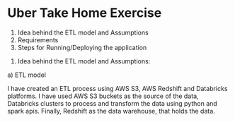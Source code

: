 # Uber Take Home Exercise
1)	Idea behind the ETL model and Assumptions
2)  Requirements
3)	Steps for Running/Deploying the application


1. Idea behind the ETL model and Assumptions:

a) ETL model

I have created an ETL process using AWS S3, AWS Redshift and Databricks platforms.
I have used AWS S3 buckets as the source of the data, Databricks clusters to process and transform the data using python and spark apis. Finally, Redshift as the data warehouse, that holds the data. 
